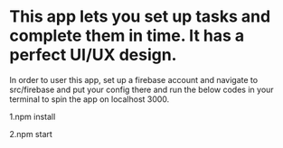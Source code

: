 # This app lets you set up tasks and complete them in time. It has a perfect UI/UX design.
In order to user this app, set up a firebase account and navigate to src/firebase and put your config there and run the below codes in your terminal to spin the app on localhost 3000.

1.npm install

2.npm start
